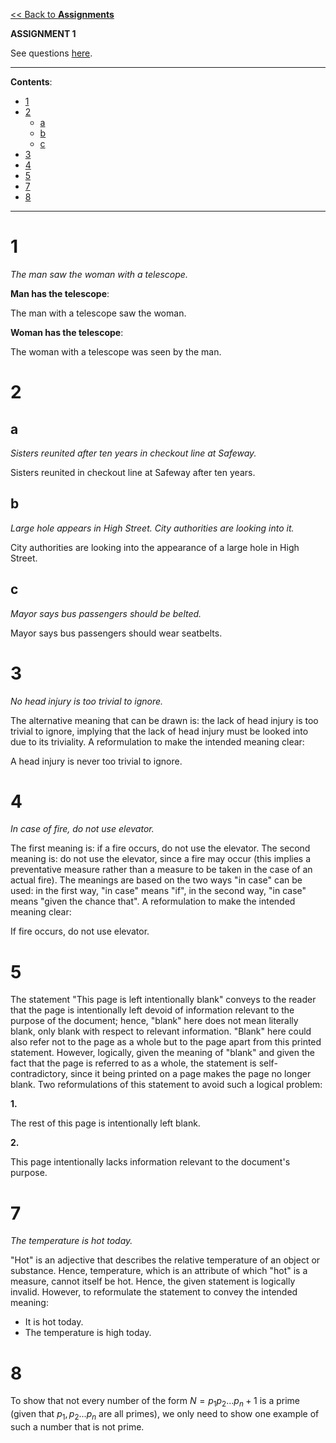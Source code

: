 <head>
  <script>
    MathJax = {tex: {inlineMath: [['$', '$']]}};
  </script>
  <script id="MathJax-script" async
    src="https://cdn.jsdelivr.net/npm/mathjax@3/es5/tex-chtml.js">
  </script>
</head>

[<< Back to **Assignments**](https://pranigopu.github.io/mathematics/mathematical-thinking/assignments)

**ASSIGNMENT 1**

See questions [here](https://pranigopu.github.io/mathematics/mathematical-thinking/assignments/assignment-1.pdf).

---

**Contents**:

- [1](#1)
- [2](#2)
  - [a](#a)
  - [b](#b)
  - [c](#c)
- [3](#3)
- [4](#4)
- [5](#5)
- [7](#7)
- [8](#8)

---

# 1
_The man saw the woman with a telescope._

**Man has the telescope**:

The man with a telescope saw the woman.

**Woman has the telescope**:

The woman with a telescope was seen by the man.

# 2
## a
_Sisters reunited after ten years in checkout line at Safeway._

Sisters reunited in checkout line at Safeway after ten years.

## b
_Large hole appears in High Street. City authorities are looking into it._

City authorities are looking into the appearance of a large hole in High Street.

## c
_Mayor says bus passengers should be belted._

Mayor says bus passengers should wear seatbelts.

# 3
_No head injury is too trivial to ignore._

The alternative meaning that can be drawn is: the lack of head injury is too trivial to ignore, implying that the lack of head injury must be looked into due to its triviality. A reformulation to make the intended meaning clear:

A head injury is never too trivial to ignore.

# 4
_In case of fire, do not use elevator._

The first meaning is: if a fire occurs, do not use the elevator. The second meaning is: do not use the elevator, since a fire may occur (this implies a preventative measure rather than a measure to be taken in the case of an actual fire). The meanings are based on the two ways "in case" can be used: in the first way, "in case" means "if", in the second way, "in case" means "given the chance that". A reformulation to make the intended meaning clear:

If fire occurs, do not use elevator.

# 5
The statement "This page is left intentionally blank" conveys to the reader that the page is intentionally left devoid of information relevant to the purpose of the document; hence, "blank" here does not mean literally blank, only blank with respect to relevant information. "Blank" here could also refer not to the page as a whole but to the page apart from this printed statement. However, logically, given the meaning of "blank" and given the fact that the page is referred to as a whole, the statement is self-contradictory, since it being printed on a page makes the page no longer blank. Two reformulations of this statement to avoid such a logical problem:

**1.**

The rest of this page is intentionally left blank.

**2.**

This page intentionally lacks information relevant to the document's purpose.

# 7
_The temperature is hot today._

"Hot" is an adjective that describes the relative temperature of an object or substance. Hence, temperature, which is an attribute of which "hot" is a measure, cannot itself be hot. Hence, the given statement is logically invalid. However, to reformulate the statement to convey the intended meaning:

- It is hot today.
- The temperature is high today.

# 8
To show that not every number of the form $N = p_1 p_2 ... p_n + 1$ is a prime (given that $p_1, p_2 ... p_n$ are all primes), we only need to show one example of such a number that is not prime.